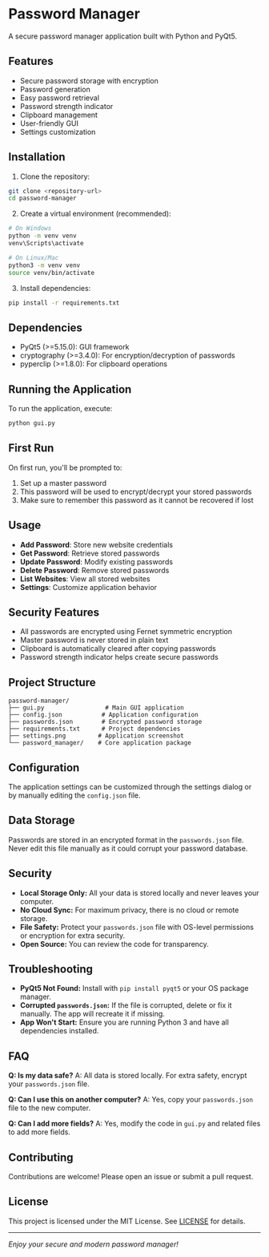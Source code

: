 # Password Manager

A secure password manager application built with Python and PyQt5.

## Features

- Secure password storage with encryption
- Password generation
- Easy password retrieval
- Password strength indicator
- Clipboard management
- User-friendly GUI
- Settings customization

## Installation

1. Clone the repository:

```bash
git clone <repository-url>
cd password-manager
```

2. Create a virtual environment (recommended):

```bash
# On Windows
python -m venv venv
venv\Scripts\activate

# On Linux/Mac
python3 -m venv venv
source venv/bin/activate
```

3. Install dependencies:

```bash
pip install -r requirements.txt
```

## Dependencies

- PyQt5 (>=5.15.0): GUI framework
- cryptography (>=3.4.0): For encryption/decryption of passwords
- pyperclip (>=1.8.0): For clipboard operations

## Running the Application

To run the application, execute:

```bash
python gui.py
```

## First Run

On first run, you'll be prompted to:

1. Set up a master password
2. This password will be used to encrypt/decrypt your stored passwords
3. Make sure to remember this password as it cannot be recovered if lost

## Usage

- **Add Password**: Store new website credentials
- **Get Password**: Retrieve stored passwords
- **Update Password**: Modify existing passwords
- **Delete Password**: Remove stored passwords
- **List Websites**: View all stored websites
- **Settings**: Customize application behavior

## Security Features

- All passwords are encrypted using Fernet symmetric encryption
- Master password is never stored in plain text
- Clipboard is automatically cleared after copying passwords
- Password strength indicator helps create secure passwords

## Project Structure

```
password-manager/
├── gui.py                 # Main GUI application
├── config.json           # Application configuration
├── passwords.json        # Encrypted password storage
├── requirements.txt      # Project dependencies
├── settings.png         # Application screenshot
└── password_manager/    # Core application package
```

## Configuration

The application settings can be customized through the settings dialog or by manually editing the `config.json` file.

## Data Storage

Passwords are stored in an encrypted format in the `passwords.json` file. Never edit this file manually as it could corrupt your password database.

## Security

- **Local Storage Only:** All your data is stored locally and never leaves your computer.
- **No Cloud Sync:** For maximum privacy, there is no cloud or remote storage.
- **File Safety:** Protect your `passwords.json` file with OS-level permissions or encryption for extra security.
- **Open Source:** You can review the code for transparency.

## Troubleshooting

- **PyQt5 Not Found:**
  Install with `pip install pyqt5` or your OS package manager.
- **Corrupted `passwords.json`:**
  If the file is corrupted, delete or fix it manually. The app will recreate it if missing.
- **App Won't Start:**
  Ensure you are running Python 3 and have all dependencies installed.

## FAQ

**Q: Is my data safe?**
A: All data is stored locally. For extra safety, encrypt your `passwords.json` file.

**Q: Can I use this on another computer?**
A: Yes, copy your `passwords.json` file to the new computer.

**Q: Can I add more fields?**
A: Yes, modify the code in `gui.py` and related files to add more fields.

## Contributing

Contributions are welcome! Please open an issue or submit a pull request.

## License

This project is licensed under the MIT License. See [LICENSE](LICENSE) for details.

---

_Enjoy your secure and modern password manager!_
